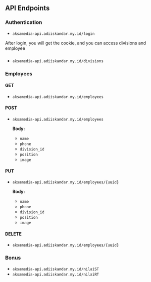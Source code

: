 ## API Endpoints

### Authentication
- `aksamedia-api.adiiskandar.my.id/login`

After login, you will get the cookie, and you can access divisions and employee

###
- `aksamedia-api.adiiskandar.my.id/divisions`

### Employees

#### GET
- `aksamedia-api.adiiskandar.my.id/employees`

#### POST
- `aksamedia-api.adiiskandar.my.id/employees`

  **Body:**
  - `name`
  - `phone`
  - `division_id`
  - `position`
  - `image`

#### PUT
- `aksamedia-api.adiiskandar.my.id/employees/{uuid}`

  **Body:**
  - `name`
  - `phone`
  - `division_id`
  - `position`
  - `image`

#### DELETE
- `aksamedia-api.adiiskandar.my.id/employees/{uuid}`

### Bonus

- `aksamedia-api.adiiskandar.my.id/nilaiST`
- `aksamedia-api.adiiskandar.my.id/nilaiRT`